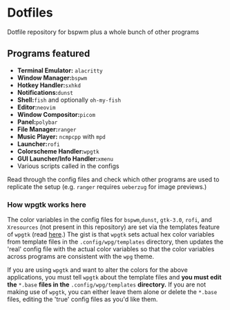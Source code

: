 # Dotfiles

Dotfile repository for bspwm plus a whole bunch of other programs

## Programs featured
- **Terminal Emulator:** `alacritty`
- **Window Manager:**`bspwm`
- **Hotkey Handler:**`sxhkd`
- **Notifications:**`dunst`
- **Shell:**`fish` and optionally `oh-my-fish`
- **Editor:**`neovim`
- **Window Compositor:**`picom`
- **Panel:**`polybar`
- **File Manager:**`ranger`
- **Music Player:** `ncmpcpp` with `mpd`
- **Launcher:**`rofi`
- **Colorscheme Handler:**`wpgtk`
- **GUI Launcher/Info Handler:**`xmenu`
- Various scripts called in the configs

Read through the config files and check which other programs are used to replicate the setup (e.g. `ranger` requires `ueberzug` for image previews.)

### How wpgtk works here

The color variables in the config files for `bspwm`,`dunst`, `gtk-3.0`, `rofi`, and `Xresources` (not present in this repository) are set via the templates feature of `wpgtk` (read [here](https://github.com/deviantfero/wpgtk/wiki/Templates).)
The gist is that `wpgtk` sets actual hex color variables from template files in the `.config/wpg/templates` directory, then updates the 'real' config file with the actual color variables so that the color variables across programs are consistent with the `wpg` theme.

If you are using `wpgtk` and want to alter the colors for the above applications, you must tell `wpgtk` about the template files and **you must edit the** `*.base` **files in the** `.config/wpg/templates` **directory.**
If you are not making use of `wpgtk`, you can either leave them alone or delete the `*.base` files, editing the 'true' config files as you'd like them.

